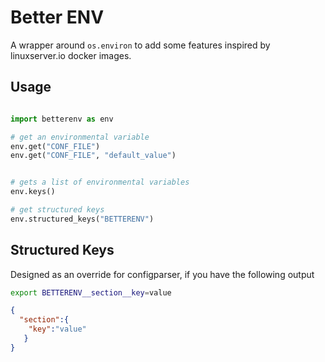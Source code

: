 # Better ENV

A wrapper around `os.environ` to add some features inspired by linuxserver.io docker images.

## Usage

```py

import betterenv as env

# get an environmental variable
env.get("CONF_FILE")
env.get("CONF_FILE", "default_value")


# gets a list of environmental variables
env.keys()

# get structured keys
env.structured_keys("BETTERENV")
```

## Structured Keys
Designed as an override for configparser, if you have the following output 
```bash
export BETTERENV__section__key=value
```
```json
{
  "section":{
    "key":"value"
   }
}
```